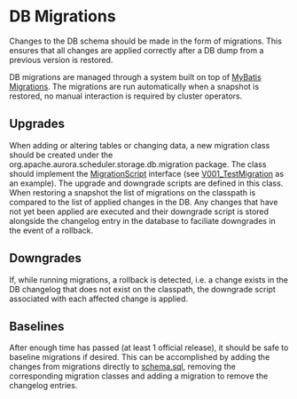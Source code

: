 DB Migrations
=============

Changes to the DB schema should be made in the form of migrations. This ensures that all changes
are applied correctly after a DB dump from a previous version is restored.

DB migrations are managed through a system built on top of
[MyBatis Migrations](http://www.mybatis.org/migrations/). The migrations are run automatically when
a snapshot is restored, no manual interaction is required by cluster operators.

Upgrades
--------
When adding or altering tables or changing data, a new migration class should be created under the
org.apache.aurora.scheduler.storage.db.migration package. The class should implement the
[MigrationScript](https://github.com/mybatis/migrations/blob/master/src/main/java/org/apache/ibatis/migration/MigrationScript.java)
interface (see [V001_TestMigration](../../src/test/java/org/apache/aurora/scheduler/storage/db/testmigration/V001_TestMigration.java)
as an example). The upgrade and downgrade scripts are defined in this class. When restoring a
snapshot the list of migrations on the classpath is compared to the list of applied changes in the
DB. Any changes that have not yet been applied are executed and their downgrade script is stored
alongside the changelog entry in the database to faciliate downgrades in the event of a rollback.

Downgrades
----------
If, while running migrations, a rollback is detected, i.e. a change exists in the DB changelog that
does not exist on the classpath, the downgrade script associated with each affected change is
applied.

Baselines
---------
After enough time has passed (at least 1 official release), it should be safe to baseline migrations
if desired. This can be accomplished by adding the changes from migrations directly to
[schema.sql](../../src/main/resources/org/apache/aurora/scheduler/storage/db/schema.sql), removing
the corresponding migration classes and adding a migration to remove the changelog entries.